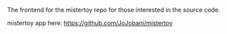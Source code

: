 The frontend for the mistertoy repo for those interested in the source code.

mistertoy app here:
https://github.com/JoJobani/mistertoy
